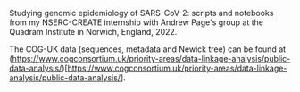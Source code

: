 Studying genomic epidemiology of SARS-CoV-2: scripts and notebooks from my NSERC-CREATE internship with Andrew Page's group at the Quadram Institute in Norwich, England, 2022.

The COG-UK data (sequences, metadata and Newick tree) can be found at (https://www.cogconsortium.uk/priority-areas/data-linkage-analysis/public-data-analysis/)[https://www.cogconsortium.uk/priority-areas/data-linkage-analysis/public-data-analysis/].
